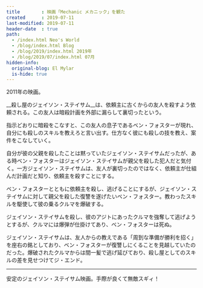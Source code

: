 ```yaml
---
title        : 映画「Mechanic メカニック」を観た
created      : 2019-07-11
last-modified: 2019-07-11
header-date  : true
path:
  - /index.html Neo's World
  - /blog/index.html Blog
  - /blog/2019/index.html 2019年
  - /blog/2019/07/index.html 07月
hidden-info:
  original-blog: El Mylar
  is-hide: true
---
```


2011年の映画。

__殺し屋のジェイソン・ステイサム__は、依頼主に古くからの友人を殺すよう依頼される。この友人は暗殺計画を外部に漏らして裏切ったという。

指示どおりに暗殺をこなすと、この友人の息子であるベン・フォスターが現れ、自分にも殺しのスキルを教えろと言い出す。仕方なく彼にも殺しの技を教え、案件をこなしていく。

自分が彼の父親を殺したことは黙っていたジェイソン・ステイサムだったが、ある時ベン・フォスターはジェイソン・ステイサムが親父を殺した犯人だと気付く。一方ジェイソン・ステイサムは、友人が裏切ったのではなく、依頼主が仕組んだ計画だと知り、依頼主を殺すことにする。

ベン・フォスターとともに依頼主を殺し、逃げることにするが、ジェイソン・ステイサムに対して親父を殺した復讐を遂げたいベン・フォスター。教わったスキルを駆使して彼の乗るクルマを爆破する。

ジェイソン・ステイサムを殺し、彼のアジトにあったクルマを強奪して逃げようとするが、クルマには爆弾が仕掛けてあり、ベン・フォスターは死ぬ。

ジェイソン・ステイサムは、友人からの教えである「周到な準備が勝利を招く」を座右の銘としており、ベン・フォスターが復讐しにくることを見越していたのだった。爆破されたクルマからは間一髪で逃げ延びており、殺し屋としてのスキルの差を見せつけてジ・エンド。

---

安定のジェイソン・ステイサム映画。手際が良くて無敵スギィ！
